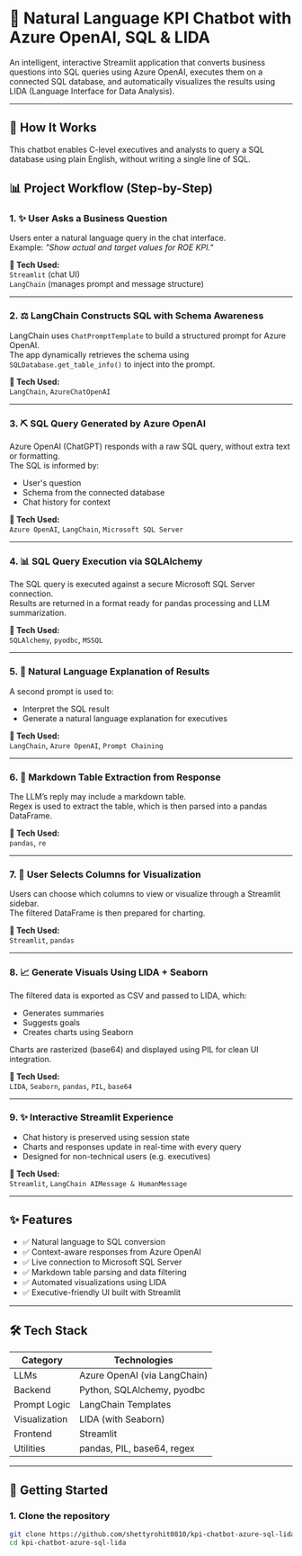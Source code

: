 # 🤖 Natural Language KPI Chatbot with Azure OpenAI, SQL & LIDA

An intelligent, interactive Streamlit application that converts business questions into SQL queries using Azure OpenAI, executes them on a connected SQL database, and automatically visualizes the results using LIDA (Language Interface for Data Analysis).

---

## 🧠 How It Works

This chatbot enables C-level executives and analysts to query a SQL database using plain English, without writing a single line of SQL.

## 📊 Project Workflow (Step-by-Step)

### 1. ✨ User Asks a Business Question
Users enter a natural language query in the chat interface.  
Example: _"Show actual and target values for ROE KPI."_

**🔧 Tech Used:**  
`Streamlit` (chat UI)  
`LangChain` (manages prompt and message structure)

---

### 2. ⚖️ LangChain Constructs SQL with Schema Awareness
LangChain uses `ChatPromptTemplate` to build a structured prompt for Azure OpenAI.  
The app dynamically retrieves the schema using `SQLDatabase.get_table_info()` to inject into the prompt.

**🔧 Tech Used:**  
`LangChain`, `AzureChatOpenAI`

---

### 3. ⛏️ SQL Query Generated by Azure OpenAI
Azure OpenAI (ChatGPT) responds with a raw SQL query, without extra text or formatting.  
The SQL is informed by:
- User's question
- Schema from the connected database
- Chat history for context

**🔧 Tech Used:**  
`Azure OpenAI`, `LangChain`, `Microsoft SQL Server`

---

### 4. 📊 SQL Query Execution via SQLAlchemy
The SQL query is executed against a secure Microsoft SQL Server connection.  
Results are returned in a format ready for pandas processing and LLM summarization.

**🔧 Tech Used:**  
`SQLAlchemy`, `pyodbc`, `MSSQL`

---

### 5. 🔎 Natural Language Explanation of Results
A second prompt is used to:
- Interpret the SQL result
- Generate a natural language explanation for executives

**🔧 Tech Used:**  
`LangChain`, `Azure OpenAI`, `Prompt Chaining`

---

### 6. 🔄 Markdown Table Extraction from Response
The LLM’s reply may include a markdown table.  
Regex is used to extract the table, which is then parsed into a pandas DataFrame.

**🔧 Tech Used:**  
`pandas`, `re`

---

### 7. 👜 User Selects Columns for Visualization
Users can choose which columns to view or visualize through a Streamlit sidebar.  
The filtered DataFrame is then prepared for charting.

**🔧 Tech Used:**  
`Streamlit`, `pandas`

---

### 8. 📈 Generate Visuals Using LIDA + Seaborn
The filtered data is exported as CSV and passed to LIDA, which:
- Generates summaries
- Suggests goals
- Creates charts using Seaborn

Charts are rasterized (base64) and displayed using PIL for clean UI integration.

**🔧 Tech Used:**  
`LIDA`, `Seaborn`, `pandas`, `PIL`, `base64`

---

### 9. ✨ Interactive Streamlit Experience
- Chat history is preserved using session state
- Charts and responses update in real-time with every query
- Designed for non-technical users (e.g. executives)

**🔧 Tech Used:**  
`Streamlit`, `LangChain AIMessage & HumanMessage`

---

## ✨ Features

- ✅ Natural language to SQL conversion
- ✅ Context-aware responses from Azure OpenAI
- ✅ Live connection to Microsoft SQL Server
- ✅ Markdown table parsing and data filtering
- ✅ Automated visualizations using LIDA
- ✅ Executive-friendly UI built with Streamlit

---


## 🛠 Tech Stack

| Category        | Technologies |
|----------------|--------------|
| LLMs           | Azure OpenAI (via LangChain) |
| Backend        | Python, SQLAlchemy, pyodbc |
| Prompt Logic   | LangChain Templates |
| Visualization  | LIDA (with Seaborn) |
| Frontend       | Streamlit |
| Utilities      | pandas, PIL, base64, regex |

---

## 🚀 Getting Started

### 1. Clone the repository
```bash
git clone https://github.com/shettyrohit0810/kpi-chatbot-azure-sql-lida.git
cd kpi-chatbot-azure-sql-lida
